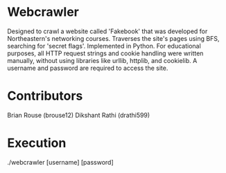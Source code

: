 # Webcrawler
Designed to crawl a website called 'Fakebook' that was developed for Northeastern's networking courses.  Traverses the site's pages using BFS, searching for 'secret flags'.  Implemented in Python.  For educational purposes, all HTTP request strings and cookie handling were written manually, without using libraries like urllib, httplib, and cookielib.  A username and password are required to access the site.

# Contributors
Brian Rouse (brouse12)
Dikshant Rathi (drathi599)

# Execution
./webcrawler [username] [password]  
